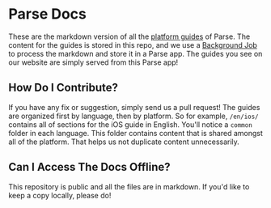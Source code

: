 # Parse Docs

These are the markdown version of all the [platform guides](https://parse.com/docs) of Parse. The content for the guides is stored in this repo, and we use a [Background Job](https://parse.com/docs/js/guide#cloud-code-advanced-background-jobs) to process the markdown and store it in a Parse app. The guides you see on our website are simply served from this Parse app!

## How Do I Contribute?

If you have any fix or suggestion, simply send us a pull request! The guides are organized first by language, then by platform. So for example, `/en/ios/` contains all of sections for the iOS guide in English. You'll notice a `common` folder in each language. This folder contains content that is shared amongst all of the platform. That helps us not duplicate content unnecessarily.

## Can I Access The Docs Offline?

This repository is public and all the files are in markdown. If you'd like to keep a copy locally, please do!
